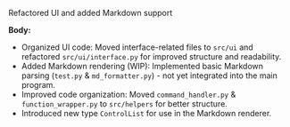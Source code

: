 Refactored UI and added Markdown support

**Body:**

- Organized UI code: Moved interface-related files to `src/ui` and refactored `src/ui/interface.py` for improved structure and readability.
- Added Markdown rendering (WIP): Implemented basic Markdown parsing (`test.py` & `md_formatter.py`) - not yet integrated into the main program.
- Improved code organization: Moved `command_handler.py` & `function_wrapper.py` to `src/helpers` for better structure.
- Introduced new type `ControlList` for use in the Markdown renderer.
